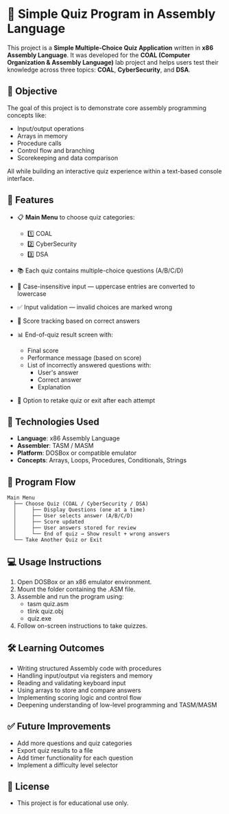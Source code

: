 # 🧠 Simple Quiz Program in Assembly Language

This project is a **Simple Multiple-Choice Quiz Application** written in **x86 Assembly Language**. It was developed for the **COAL (Computer Organization & Assembly Language)** lab project and helps users test their knowledge across three topics: **COAL**, **CyberSecurity**, and **DSA**.

## 🎯 Objective

The goal of this project is to demonstrate core assembly programming concepts like:

- Input/output operations
- Arrays in memory
- Procedure calls
- Control flow and branching
- Scorekeeping and data comparison

All while building an interactive quiz experience within a text-based console interface.


## 🧩 Features

- 📋 **Main Menu** to choose quiz categories:  
  - 1️⃣ COAL  
  - 2️⃣ CyberSecurity  
  - 3️⃣ DSA

- 📚 Each quiz contains multiple-choice questions (A/B/C/D)
- 🔡 Case-insensitive input — uppercase entries are converted to lowercase
- ✅ Input validation — invalid choices are marked wrong
- 🧠 Score tracking based on correct answers
- 📊 End-of-quiz result screen with:
  - Final score
  - Performance message (based on score)
  - List of incorrectly answered questions with:
    - User's answer
    - Correct answer
    - Explanation

- 🔁 Option to retake quiz or exit after each attempt


## 🧱 Technologies Used

- **Language**: x86 Assembly Language  
- **Assembler**: TASM / MASM  
- **Platform**: DOSBox or compatible emulator  
- **Concepts**: Arrays, Loops, Procedures, Conditionals, Strings


## 🔄 Program Flow

```text
Main Menu
  ├── Choose Quiz (COAL / CyberSecurity / DSA)
  │     ├── Display Questions (one at a time)
  │     ├── User selects answer (A/B/C/D)
  │     ├── Score updated
  │     ├── User answers stored for review
  │     └── End of quiz → Show result + wrong answers
  └── Take Another Quiz or Exit
```

## 💻 Usage Instructions

1. Open DOSBox or an x86 emulator environment.
2. Mount the folder containing the .ASM file.
3. Assemble and run the program using:
   - tasm quiz.asm
   - tlink quiz.obj
   - quiz.exe
4. Follow on-screen instructions to take quizzes.

## 🛠️ Learning Outcomes

- Writing structured Assembly code with procedures
- Handling input/output via registers and memory
- Reading and validating keyboard input
- Using arrays to store and compare answers
- Implementing scoring logic and control flow
- Deepening understanding of low-level programming and TASM/MASM

## ✅ Future Improvements

- Add more questions and quiz categories
- Export quiz results to a file
- Add timer functionality for each question
- Implement a difficulty level selector

## 📃 License

- This project is for educational use only.

